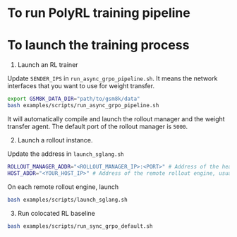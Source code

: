# To run PolyRL training pipeline

# To launch the training process

1. Launch an RL trainer

Update `SENDER_IPS` in `run_async_grpo_pipeline.sh`. It means the network interfaces that you want to use for weight transfer.

```bash
export GSM8K_DATA_DIR="path/to/gsm8k/data"
bash examples/scripts/run_async_grpo_pipeline.sh
```

It will automatically compile and launch the rollout manager and the weight transfer agent. The default port of the rollout manager is `5000`.

2. Launch a rollout instance.

Update the address in `launch_sglang.sh`
```bash
ROLLOUT_MANAGER_ADDR="<ROLLOUT_MANAGER_IP>:<PORT>" # Address of the head node of trainer
HOST_ADDR="<YOUR_HOST_IP>" # Address of the remote rollout engine, usually a spot instance
```

On each remote rollout engine, launch
```bash
bash examples/scripts/launch_sglang.sh
```

3. Run colocated RL baseline

```bash
bash examples/scripts/run_sync_grpo_default.sh
```
